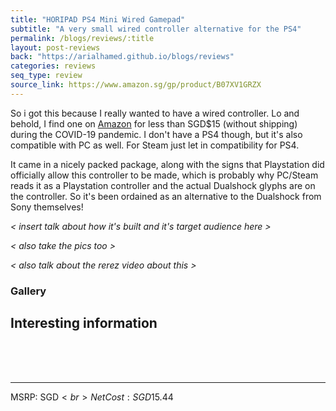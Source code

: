 ```yaml
---
title: "HORIPAD PS4 Mini Wired Gamepad"
subtitle: "A very small wired controller alternative for the PS4"
permalink: /blogs/reviews/:title
layout: post-reviews
back: "https://arialhamed.github.io/blogs/reviews"
categories: reviews
seq_type: review
source_link: https://www.amazon.sg/gp/product/B07XV1GRZX
---
```


So i got this because I really wanted to have a wired controller. Lo and behold, I find one on <a href="https://www.amazon.sg/gp/product/B07XV1GRZX">Amazon</a> for less than SGD$15 (without shipping) during the COVID-19 pandemic. I don't have a PS4 though, but it's also compatible with PC as well. For Steam just let in compatibility for PS4.

It came in a nicely packed package, along with the signs that Playstation did officially allow this controller to be made, which is probably why PC/Steam reads it as a Playstation controller and the actual Dualshock glyphs are on the controller. So it's been ordained as an alternative to the Dualshock from Sony themselves! 

_&lt; insert talk about how it's built and it's target audience here &gt;_

_&lt; also take the pics too &gt;_

_&lt; also talk about the rerez video about this &gt;_

### Gallery

Interesting information
 - 

<br><br><br><hr>
MSRP: SGD$<br>
Net Cost: SGD$15.44